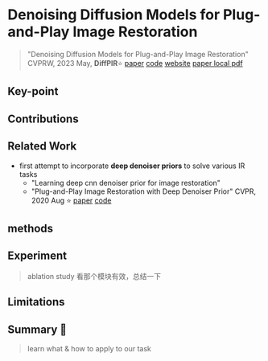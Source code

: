 # Denoising Diffusion Models for Plug-and-Play Image Restoration

> "Denoising Diffusion Models for Plug-and-Play Image Restoration" CVPRW, 2023 May, **DiffPIR**:star:
> [paper](https://arxiv.org/abs/2305.08995) [code](https://github.com/yuanzhi-zhu/DiffPIR) [website](https://yuanzhi-zhu.github.io/DiffPIR/)
> [paper local pdf](./2023_05_CVPRW_Denoising-Diffusion-Models-for-Plug-and-Play-Image-Restoration.pdf)

## **Key-point**

## **Contributions**

## **Related Work**

- first attempt to incorporate **deep denoiser priors** to solve various IR tasks
  - "Learning deep cnn denoiser prior for image restoration"
  - "Plug-and-Play Image Restoration with Deep Denoiser Prior" CVPR, 2020 Aug :star:
    [paper](https://arxiv.org/abs/2008.13751) [code](https://github.com/cszn/DPIR)

## **methods**

## **Experiment**

> ablation study 看那个模块有效，总结一下

## **Limitations**

## **Summary :star2:**

> learn what & how to apply to our task